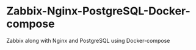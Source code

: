 # Zabbix-Nginx-PostgreSQL-Docker-compose
Zabbix along with Nginx and PostgreSQL using Docker-compose

